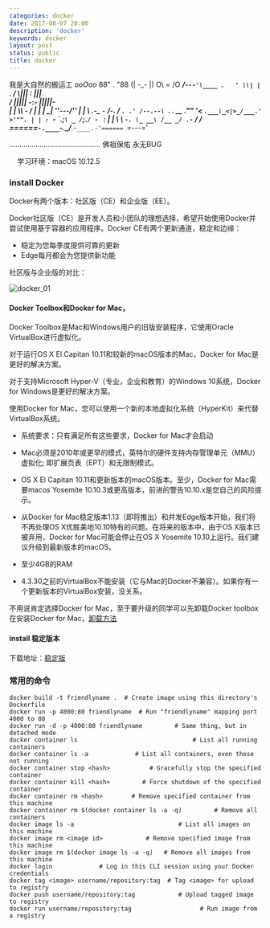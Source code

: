 ```yaml
---
categories: docker
date: 2017-08-07 20:00
description: 'docker'
keywords: docker
layout: post
status: public
title: docker
---
```


我是大自然的搬运工
                _ooOoo_
               88" . "88
               (| -_- |)
                O\ = /O
            ____/`---'\____
          .   ' \\| | `.
           / \\||| : ||| \
         / _||||| -:- |||||- \
           | | \\\ - / | |
         | \_| ''\---/'' | |
          \ .-\__ `-` ___/-. /
       ___`. .' /--.--\ `. . __
    ."" '< `.___\_<|>_/___.' >'"".
   | | : `- \`.;`\ _ /`;.`/ - ` : | |
     \ \ `-. \_ __\ /__ _/ .-` / /
======`-.____`-.___\_____/___.-`____.-'======
                `=---='

.............................................
      佛祖保佑             永无BUG


&nbsp;&nbsp;&nbsp;&nbsp;学习环境：macOS 10.12.5

### install Docker

Docker有两个版本：社区版（CE）和企业版（EE）。

Docker社区版（CE）是开发人员和小团队的理想选择，希望开始使用Docker并尝试使用基于容器的应用程序。Docker CE有两个更新通道，稳定和边缘：

- 稳定为您每季度提供可靠的更新
- Edge每月都会为您提供新功能

社区版与企业版的对比：

![docker_01](http:chenrd.me/images/posts/docker_01.png)

#### Docker Toolbox和Docker for Mac，

Docker Toolbox是Mac和Windows用户的旧版安装程序，它使用Oracle VirtualBox进行虚拟化。

对于运行OS X El Capitan 10.11和较新的macOS版本的Mac，Docker for Mac是更好的解决方案。

对于支持Microsoft Hyper-V（专业，企业和教育）的Windows 10系统，Docker for Windows是更好的解决方案。

使用Docker for Mac，您可以使用一个新的本地虚拟化系统（HyperKit）来代替VirtualBox系统。

- 系统要求：只有满足所有这些要求，Docker for Mac才会启动

- Mac必须是2010年或更早的模式，英特尔的硬件支持内存管理单元（MMU）虚拟化; 即扩展页表（EPT）和无限制模式。

- OS X El Capitan 10.11和更新版本的macOS版本。至少，Docker for Mac需要macos Yosemite 10.10.3或更高版本，前进的警告10.10.x是您自己的风险提示。

- 从Docker for Mac稳定版本1.13（即将推出）和并发Edge版本开始，我们将不再处理OS X优胜美地10.10特有的问题。在将来的版本中，由于OS X版本已被弃用，Docker for Mac可能会停止在OS X Yosemite 10.10上运行。我们建议升级到最新版本的macOS。

- 至少4GB的RAM

- 4.3.30之前的VirtualBox不能安装（它与Mac的Docker不兼容）。如果你有一个更新版本的VirtualBox安装，没关系。

不用说肯定选择Docker for Mac，至于要升级的同学可以先卸载Docker toolbox在安装Docker for Mac，[卸载方法](https:docs.docker.com/toolbox/toolbox_install_mac/#step-3-verify-your-installation)

#### install 稳定版本

下载地址：[稳定版](https:download.docker.com/mac/stable/Docker.dmg) 






### 常用的命令

```
docker build -t friendlyname .  # Create image using this directory's Dockerfile
docker run -p 4000:80 friendlyname  # Run "friendlyname" mapping port 4000 to 80
docker run -d -p 4000:80 friendlyname         # Same thing, but in detached mode
docker container ls                                # List all running containers
docker container ls -a             # List all containers, even those not running
docker container stop <hash>           # Gracefully stop the specified container
docker container kill <hash>         # Force shutdown of the specified container
docker container rm <hash>        # Remove specified container from this machine
docker container rm $(docker container ls -a -q)         # Remove all containers
docker image ls -a                             # List all images on this machine
docker image rm <image id>            # Remove specified image from this machine
docker image rm $(docker image ls -a -q)   # Remove all images from this machine
docker login             # Log in this CLI session using your Docker credentials
docker tag <image> username/repository:tag  # Tag <image> for upload to registry
docker push username/repository:tag            # Upload tagged image to registry
docker run username/repository:tag                   # Run image from a registry
```

